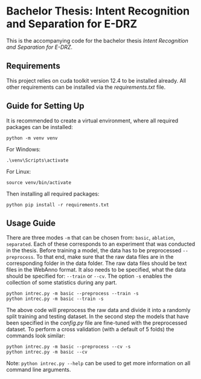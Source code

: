 # Bachelor Thesis: Intent Recognition and Separation for E-DRZ

This is the accompanying code for the bachelor thesis _Intent Recognition and Separation for E-DRZ_.

## Requirements
This project relies on cuda toolkit version 12.4 to be installed already.
All other requirements can be installed via the _requirements.txt_ file.

## Guide for Setting Up
It is recommended to create a virtual environment, where all required packages can be installed:
```
python -m venv venv
```

For Windows:
```
.\venv\Scripts\activate
```

For Linux:
```
source venv/bin/activate
```

Then installing all required packages:
```
python pip install -r requirements.txt
```

## Usage Guide

There are three modes `-m` that can be chosen from: `basic`, `ablation`, `separated`. Each of these corresponds to an experiment that was conducted in the thesis. Before training a model, the data has to be preprocessed `--preprocess`. To that end, make sure that the raw data files are in the corresponding folder in the data folder. The raw data files should be text files in the WebAnno format. It also needs to be specified, what the data should be specified for: `--train` or `--cv`. The option `-s` enables the collection of some statistics during any part.
```
python intrec.py -m basic --preprocess --train -s
python intrec.py -m basic --train -s
```

The above code will preprocess the raw data and divide it into a randomly split training and testing dataset. In the second step the models that have been specified in the _config.py_ file are fine-tuned with the preprocessed dataset. To perform a cross validation (with a default of 5 folds) the commands look similar:
```
python intrec.py -m basic --preprocess --cv -s
python intrec.py -m basic --cv
```

Note: `python intrec.py --help` can be used to get more information on all command line arguments.
